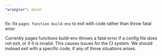 ```yaml
---
"wrangler": minor
---
```


fix: fix `pages function build-env` to exit with code rather than throw fatal error

Currently pages functions build-env throws a fatal error if a config file does not exit, or if it is invalid. This causes issues for the CI system. We should instead exit with a specific code, if any of those situations arises.
